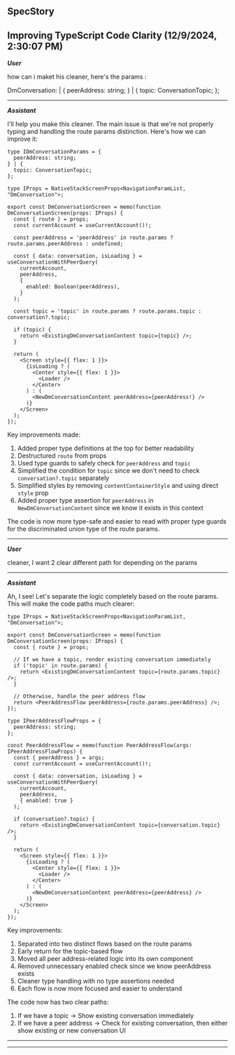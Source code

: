 ## SpecStory

## Improving TypeScript Code Clarity (12/9/2024, 2:30:07 PM)

_**User**_

how can i maket his cleaner, here's the params :

DmConversation:
    | {
        peerAddress: string;
      }
    | {
        topic: ConversationTopic;
      };

---

_**Assistant**_

I'll help you make this cleaner. The main issue is that we're not properly typing and handling the route params distinction. Here's how we can improve it:

```typescript:features/conversation/dm-conversation/dm-conversation.screen.tsx
type IDmConversationParams = {
  peerAddress: string;
} | {
  topic: ConversationTopic;
};

type IProps = NativeStackScreenProps<NavigationParamList, "DmConversation">;

export const DmConversationScreen = memo(function DmConversationScreen(props: IProps) {
  const { route } = props;
  const currentAccount = useCurrentAccount()!;
  
  const peerAddress = 'peerAddress' in route.params ? route.params.peerAddress : undefined;
  
  const { data: conversation, isLoading } = useConversationWithPeerQuery(
    currentAccount,
    peerAddress,
    {
      enabled: Boolean(peerAddress),
    }
  );

  const topic = 'topic' in route.params ? route.params.topic : conversation?.topic;

  if (topic) {
    return <ExistingDmConversationContent topic={topic} />;
  }

  return (
    <Screen style={{ flex: 1 }}>
      {isLoading ? (
        <Center style={{ flex: 1 }}>
          <Loader />
        </Center>
      ) : (
        <NewDmConversationContent peerAddress={peerAddress!} />
      )}
    </Screen>
  );
});
```

Key improvements made:

1. Added proper type definitions at the top for better readability
2. Destructured `route` from props
3. Used type guards to safely check for `peerAddress` and `topic`
4. Simplified the condition for `topic` since we don't need to check `conversation?.topic` separately
5. Simplified styles by removing `contentContainerStyle` and using direct `style` prop
6. Added proper type assertion for `peerAddress` in `NewDmConversationContent` since we know it exists in this context

The code is now more type-safe and easier to read with proper type guards for the discriminated union type of the route params.

---

_**User**_

cleaner, I want 2 clear different path for depending on the params

---

_**Assistant**_

Ah, I see! Let's separate the logic completely based on the route params. This will make the code paths much clearer:

```typescript:features/conversation/dm-conversation/dm-conversation.screen.tsx
type IProps = NativeStackScreenProps<NavigationParamList, "DmConversation">;

export const DmConversationScreen = memo(function DmConversationScreen(props: IProps) {
  const { route } = props;
  
  // If we have a topic, render existing conversation immediately
  if ('topic' in route.params) {
    return <ExistingDmConversationContent topic={route.params.topic} />;
  }

  // Otherwise, handle the peer address flow
  return <PeerAddressFlow peerAddress={route.params.peerAddress} />;
});

type IPeerAddressFlowProps = {
  peerAddress: string;
};

const PeerAddressFlow = memo(function PeerAddressFlow(args: IPeerAddressFlowProps) {
  const { peerAddress } = args;
  const currentAccount = useCurrentAccount()!;
  
  const { data: conversation, isLoading } = useConversationWithPeerQuery(
    currentAccount,
    peerAddress,
    { enabled: true }
  );

  if (conversation?.topic) {
    return <ExistingDmConversationContent topic={conversation.topic} />;
  }

  return (
    <Screen style={{ flex: 1 }}>
      {isLoading ? (
        <Center style={{ flex: 1 }}>
          <Loader />
        </Center>
      ) : (
        <NewDmConversationContent peerAddress={peerAddress} />
      )}
    </Screen>
  );
});
```

Key improvements:
1. Separated into two distinct flows based on the route params
2. Early return for the topic-based flow
3. Moved all peer address-related logic into its own component
4. Removed unnecessary enabled check since we know peerAddress exists
5. Cleaner type handling with no type assertions needed
6. Each flow is now more focused and easier to understand

The code now has two clear paths:
1. If we have a topic → Show existing conversation immediately
2. If we have a peer address → Check for existing conversation, then either show existing or new conversation UI

---



---

